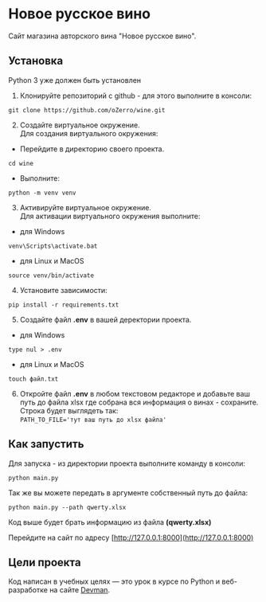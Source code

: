 # Новое русское вино

Сайт магазина авторского вина "Новое русское вино".

## Установка
Python 3 уже должен быть установлен
    
1. Клонируйте репозиторий с github - для этого выполните в консоли:  
```
git clone https://github.com/oZerro/wine.git
```

2. Создайте виртуальное окружение.  
Для создания виртуального окружения:  
- Перейдите в директорию своего проекта.  
```
cd wine
``` 
- Выполните:  
```
python -m venv venv
```

3. Активируйте виртуальное окружение.  
Для активации виртуального окружения выполните:  
- для Windows  
 ```
venv\Scripts\activate.bat
```   
- для Linux и MacOS
```
source venv/bin/activate
``` 
4. Установите зависимости:  
```
pip install -r requirements.txt
```  

5. Создайте файл **.env** в вашей деректории проекта.  
- для Windows
```
type nul > .env
```
- для Linux и MacOS
```
touch файл.txt
``` 

6. Откройте файл **.env** в любом текстовом редакторе и добавьте ваш путь до файла xlsx где собрана вся информация о винах - сохраните.  
Строка будет выглядеть так:  
`PATH_TO_FILE='тут ваш путь до xlsx файла'`


## Как запустить
Для запуска - из директории проекта выполните команду в консоли:  
```
python main.py
```    

Так же вы можете передать в аргументе собственный путь до файла:  
```
python main.py --path qwerty.xlsx
```  
Код выше будет брать информацию из файла **(qwerty.xlsx)**  

Перейдите на сайт по адресу [http://127.0.0.1:8000](http://127.0.0.1:8000)

## Цели проекта

Код написан в учебных целях — это урок в курсе по Python и веб-разработке на сайте [Devman](https://dvmn.org).
